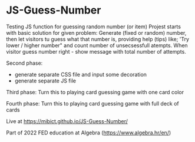 # JS-Guess-Number
Testing JS function for guessing random number (or item)
Projest starts with basic solution for given problem:
Generate (fixed or random) number, then let visitors tu guess what that number is, 
providing help (tips) like; 'Try lower / higher number" and count number of unsecsessfull atempts. 
When visitor guess number right - show message with total number of attempts.

Second phase:
- generate separate CSS file and input some decoration
- generate separate JS file

Third phase:
Turn this to playing card guessing game with one card color

Fourth phase:
Turn this to playing card guessing game with full deck of cards

Live at https://mibict.github.io/JS-Guess-Number/ <br>

Part of 2022 FED education at Algebra (https://www.algebra.hr/en/)
